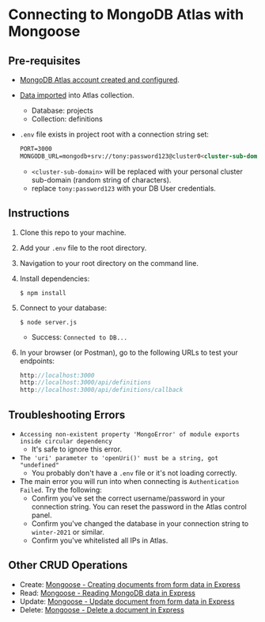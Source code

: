 # Connecting to MongoDB Atlas with Mongoose
## Pre-requisites
- [MongoDB Atlas account created and configured](https://gist.github.com/acidtone/534b025d6212a003a8a8ec3030a4d4ae).
- [Data imported](https://gist.github.com/acidtone/d290d63873b07ffd871cafa39f917c1f) into Atlas collection.
    - Database: projects
    - Collection: definitions
- `.env` file exists in project root with a connection string set:

    ```html
    PORT=3000
    MONGODB_URL=mongodb+srv://tony:password123@cluster0<cluster-sub-domain>.mongodb.net/projects?retryWrites=true&w=majority
    ```

    - `<cluster-sub-domain>` will be replaced with your personal cluster sub-domain (random string of characters).
    - replace `tony:password123` with your DB User credentials.

## Instructions
1. Clone this repo to your machine.
2. Add your `.env` file to the root directory.
3. Navigation to your root directory on the command line.
4. Install dependencies:

    ```
    $ npm install
    ```

5. Connect to your database:

    ```
    $ node server.js
    ```

    - Success: `Connected to DB...`

6. In your browser (or Postman), go to the following URLs to test your endpoints:

    ```js
    http://localhost:3000
    http://localhost:3000/api/definitions
    http://localhost:3000/api/definitions/callback
    ```

## Troubleshooting Errors
- `Accessing non-existent property 'MongoError' of module exports inside circular dependency`
  - It's safe to ignore this error.
- `The 'uri' parameter to 'openUri()' must be a string, got "undefined"`
  - You probably don't have a `.env` file or it's not loading correctly.
- The main error you will run into when connecting is `Authentication Failed`. Try the following:
  - Confirm you've set the correct username/password in your connection string. You can reset the password in the Atlas control panel.
  - Confirm you've changed the database in your connection string to `winter-2021` or similar.
  - Confirm you've whitelisted all IPs in Atlas. 

## Other CRUD Operations
- Create: [Mongoose - Creating documents from form data in Express](https://gist.github.com/acidtone/c69a20727a1e11c58fcc9ff0503b1471)
- Read: [Mongoose - Reading MongoDB data in Express](https://gist.github.com/acidtone/de24abff567b3b2bf90b1af35bc3a23a)
- Update: [Mongoose - Update document from form data in Express](https://gist.github.com/acidtone/c7da38b6783d05aa11cd02a1054cfc16)
- Delete: [Mongoose - Delete a document in Express](https://gist.github.com/acidtone/6435085cd7eb57f202ca5a7b1941e447)
